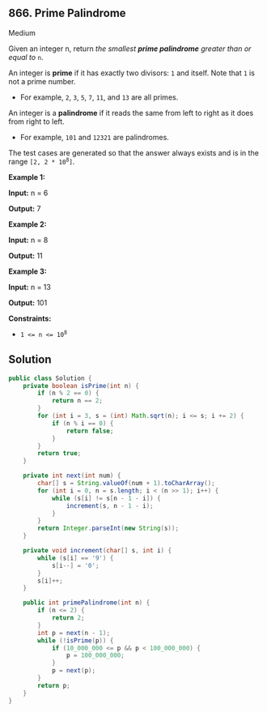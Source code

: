 ## 866\. Prime Palindrome

Medium

Given an integer n, return _the smallest **prime palindrome** greater than or equal to_ `n`.

An integer is **prime** if it has exactly two divisors: `1` and itself. Note that `1` is not a prime number.

*   For example, `2`, `3`, `5`, `7`, `11`, and `13` are all primes.

An integer is a **palindrome** if it reads the same from left to right as it does from right to left.

*   For example, `101` and `12321` are palindromes.

The test cases are generated so that the answer always exists and is in the range <code>[2, 2 * 10<sup>8</sup>]</code>.

**Example 1:**

**Input:** n = 6

**Output:** 7

**Example 2:**

**Input:** n = 8

**Output:** 11

**Example 3:**

**Input:** n = 13

**Output:** 101

**Constraints:**

*   <code>1 <= n <= 10<sup>8</sup></code>

## Solution

```java
public class Solution {
    private boolean isPrime(int n) {
        if (n % 2 == 0) {
            return n == 2;
        }
        for (int i = 3, s = (int) Math.sqrt(n); i <= s; i += 2) {
            if (n % i == 0) {
                return false;
            }
        }
        return true;
    }

    private int next(int num) {
        char[] s = String.valueOf(num + 1).toCharArray();
        for (int i = 0, n = s.length; i < (n >> 1); i++) {
            while (s[i] != s[n - 1 - i]) {
                increment(s, n - 1 - i);
            }
        }
        return Integer.parseInt(new String(s));
    }

    private void increment(char[] s, int i) {
        while (s[i] == '9') {
            s[i--] = '0';
        }
        s[i]++;
    }

    public int primePalindrome(int n) {
        if (n <= 2) {
            return 2;
        }
        int p = next(n - 1);
        while (!isPrime(p)) {
            if (10_000_000 <= p && p < 100_000_000) {
                p = 100_000_000;
            }
            p = next(p);
        }
        return p;
    }
}
```
